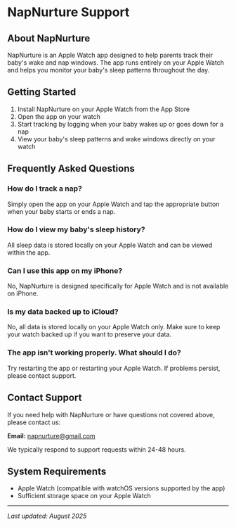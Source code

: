 # NapNurture Support

## About NapNurture

NapNurture is an Apple Watch app designed to help parents track their baby's wake and nap windows. The app runs entirely on your Apple Watch and helps you monitor your baby's sleep patterns throughout the day.

## Getting Started

1. Install NapNurture on your Apple Watch from the App Store
2. Open the app on your watch
3. Start tracking by logging when your baby wakes up or goes down for a nap
4. View your baby's sleep patterns and wake windows directly on your watch

## Frequently Asked Questions

### How do I track a nap?
Simply open the app on your Apple Watch and tap the appropriate button when your baby starts or ends a nap.

### How do I view my baby's sleep history?
All sleep data is stored locally on your Apple Watch and can be viewed within the app.

### Can I use this app on my iPhone?
No, NapNurture is designed specifically for Apple Watch and is not available on iPhone.

### Is my data backed up to iCloud?
No, all data is stored locally on your Apple Watch only. Make sure to keep your watch backed up if you want to preserve your data.

### The app isn't working properly. What should I do?
Try restarting the app or restarting your Apple Watch. If problems persist, please contact support.

## Contact Support

If you need help with NapNurture or have questions not covered above, please contact us:

**Email:** napnurture@gmail.com

We typically respond to support requests within 24-48 hours.

## System Requirements

- Apple Watch (compatible with watchOS versions supported by the app)
- Sufficient storage space on your Apple Watch

---

*Last updated: August 2025*